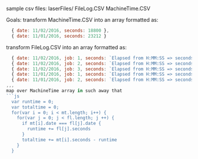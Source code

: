 sample csv files:
  laserFiles/
      FileLog.CSV
      MachineTime.CSV

Goals:
  transform MachineTime.CSV into an array formatted as:
  ```js
    { date: 11/02/2016, seconds: 18800 },
    { date: 11/01/2016, seconds: 23212 }
```
  transform FileLog.CSV into an array formatted as:
  ```js
    { date: 11/02/2016, job: 1, seconds: `Elapsed from H:MM:SS => seconds`},
    { date: 11/02/2016, job: 2, seconds: `Elapsed from H:MM:SS => seconds`},
    { date: 11/02/2016, job: 3, seconds: `Elapsed from H:MM:SS => seconds`},
    { date: 11/01/2016, job: 1, seconds: `Elapsed from H:MM:SS => seconds`},
    { date: 11/01/2016, job: 2, seconds: `Elapsed from H:MM:SS => seconds`}
,,,
  map over MachineTime array in such away that
  ```js
    var runtime = 0;
    var totaltime = 0;
    for(var i = 0; i < mt.length; i++) {
      for(var j = 0; j < fl.length; j ++) {
        if mt[i].date === fl[j].date {
          runtime += fl[j].seconds
        }
        totaltime += mt[i].seconds - runtime
      }
    }
```

